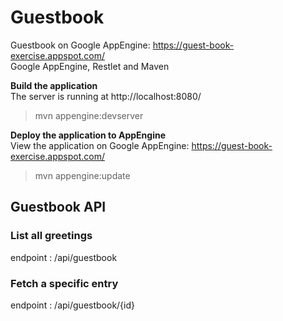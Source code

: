 # Guestbook
Guestbook on Google AppEngine: https://guest-book-exercise.appspot.com/  
Google AppEngine, Restlet and Maven

**Build the application**  
The server is running at http://localhost:8080/
> mvn appengine:devserver  


**Deploy the application to AppEngine**  
View the application on Google AppEngine: https://guest-book-exercise.appspot.com/
> mvn appengine:update  

## Guestbook API

### List all greetings  
endpoint : /api/guestbook

### Fetch a specific entry  
endpoint : /api/guestbook/{id}
